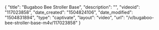 {
    "title": "Bugaboo Bee Stroller Base",
    "description": "",
    "videoid": "117023858",
    "date_created": "1504824106",
    "date_modified": "1504831894",
    "type": "captivate",
    "layout": "video",
    "url": "\/v\/bugaboo-bee-stroller-base-m4v\/117023858"
}